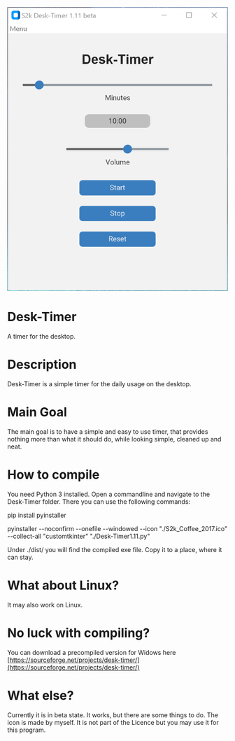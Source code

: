 <img src="./Screenshot_Desk-Timer_2023.png" alt="Screenshot_Desk-Timer_2023.png" width="808"/>
 
 # Desk-Timer
 A timer for the desktop.

# Description
 Desk-Timer is a simple timer for the daily usage on the desktop.

# Main Goal
 The main goal is to have a simple and easy to use timer, that provides nothing more than what it should do, while looking simple, cleaned up and neat.

# How to compile
 You need Python 3 installed. Open a commandline and navigate to the Desk-Timer folder. There you can use the following commands:
 
 pip install pyinstaller
 
 pyinstaller --noconfirm --onefile --windowed --icon "./S2k_Coffee_2017.ico" --collect-all "customtkinter"  "./Desk-Timer1.11.py"
 
 Under ./dist/ you will find the compiled exe file. Copy it to a place, where it can stay.
 
# What about Linux?
  It may also work on Linux.

# No luck with compiling?
 You can download a precompiled version for Widows here [https://sourceforge.net/projects/desk-timer/](https://sourceforge.net/projects/desk-timer/)

# What else?
 Currently it is in beta state. It works, but there are some things to do.
 The icon is made by myself. It is not part of the Licence but you may use it for this program.
